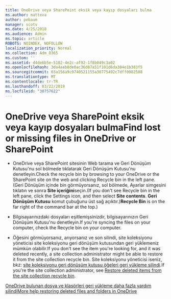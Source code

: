 ```yaml
---
title: OneDrive veya SharePoint eksik veya kayıp dosyaları bulma
ms.author: matteva
author: pebaum
manager: scotv
ms.date: 4/25/2018
ms.audience: Admin
ms.topic: article
ROBOTS: NOINDEX, NOFOLLOW
localization_priority: Normal
ms.collection: Adm_O365
ms.custom: ''
ms.assetid: d4de6b5e-5102-4e2c-af92-1f8b049c3a02
ms.openlocfilehash: 3da4aab8de8ac36d87a51f101d6da304e1b383f5
ms.sourcegitcommit: 03a156a9c9740521155a30775492c7dff0982588
ms.translationtype: MT
ms.contentlocale: tr-TR
ms.lasthandoff: 03/22/2019
ms.locfileid: "30757622"
---
```

# <a name="find-lost-or-missing-files-in-onedrive-or-sharepoint"></a><span data-ttu-id="88e0d-102">OneDrive veya SharePoint eksik veya kayıp dosyaları bulma</span><span class="sxs-lookup"><span data-stu-id="88e0d-102">Find lost or missing files in OneDrive or SharePoint</span></span>

- <span data-ttu-id="88e0d-103">OneDrive veya SharePoint sitesinin Web tarama ve Geri Dönüşüm Kutusu'nu sol bölmede tıklatarak Geri Dönüşüm Kutusu'nu denetleyin.</span><span class="sxs-lookup"><span data-stu-id="88e0d-103">Check the recycle bin by browsing to your OneDrive or the SharePoint site on the web and clicking Recycle bin in the left pane.</span></span> <span data-ttu-id="88e0d-104">(Geri Dönüşüm içinde bin görmüyorsanız, sol bölmede, Ayarlar simgesini tıklatın ve sonra **Site içeriğini**seçin.</span><span class="sxs-lookup"><span data-stu-id="88e0d-104">(If you don't see Recycle bin in the left pane, click the Settings icon, and then select **Site contents**.</span></span> <span data-ttu-id="88e0d-105">**Geri Dönüşüm Kutusu** komut çubuğunu üst sağ açıktır.)</span><span class="sxs-lookup"><span data-stu-id="88e0d-105">**Recycle Bin** is on the far right of the command bar at the top.)</span></span> 
    
- <span data-ttu-id="88e0d-106">Bilgisayarınızdaki dosyaları eşitlemişsinizdir, bilgisayarınızın Geri Dönüşüm Kutusu'nu denetleyin.</span><span class="sxs-lookup"><span data-stu-id="88e0d-106">If you're syncing the files on your computer, check the Recycle bin on your computer.</span></span> 
    
- <span data-ttu-id="88e0d-107">Öğesini görmüyorsanız, arıyorsanız ve son silindi, site koleksiyonu yöneticisi site koleksiyonu geri dönüşüm kutusundan geri yüklemeniz mümkün olabilir.</span><span class="sxs-lookup"><span data-stu-id="88e0d-107">If you don't see the item you're looking for, and it was deleted recently, a site collection administrator might be able to restore it from the site collection recycle bin.</span></span> <span data-ttu-id="88e0d-108">Site koleksiyonu yöneticisi iseniz, bkz: [site koleksiyonu geri dönüşüm kutusu öğeleri geri yükleme silindi](https://go.microsoft.com/fwlink/?linkid=866439).</span><span class="sxs-lookup"><span data-stu-id="88e0d-108">If you're the site collection administrator, see [Restore deleted items from the site collection recycle bin](https://go.microsoft.com/fwlink/?linkid=866439).</span></span>
    
[<span data-ttu-id="88e0d-109">OneDrive bulunan dosya ve klasörleri geri yükleme daha fazla yardım silindi</span><span class="sxs-lookup"><span data-stu-id="88e0d-109">More help restoring deleted files and folders in OneDrive</span></span>](https://go.microsoft.com/fwlink/?linkid=872872)
  

